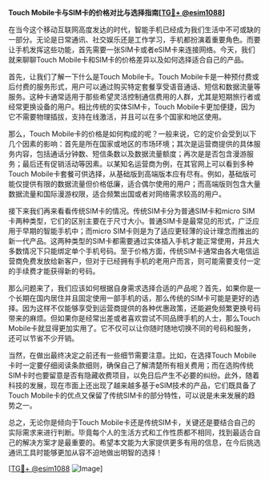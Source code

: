 **Touch Mobile卡与SIM卡的价格对比与选择指南[[TG💪+ @esim1088](https://t.me/s/esim1088)]**

在当今这个移动互联网高度发达的时代，智能手机已经成为我们生活中不可或缺的一部分。无论是日常通讯、社交娱乐还是工作学习，手机都扮演着重要角色。而要让手机发挥这些功能，首先需要一张SIM卡或者eSIM卡来连接网络。今天，我们就来聊聊Touch Mobile卡和SIM卡的价格差异以及如何选择适合自己的产品。

首先，让我们了解一下什么是Touch Mobile卡。Touch Mobile卡是一种预付费或后付费的服务形式，用户可以通过购买特定套餐享受语音通话、短信和数据流量等服务。这种卡通常适用于那些希望灵活控制通信费用的人群，尤其是短期旅行者或经常更换设备的用户。相比传统的实体SIM卡，Touch Mobile卡更加便捷，因为它不需要物理插拔，支持在线激活，并且可以在多个国家和地区使用。

那么，Touch Mobile卡的价格是如何构成的呢？一般来说，它的定价会受到以下几个因素的影响：首先是所在国家或地区的市场环境；其次是运营商提供的具体服务内容，包括通话分钟数、短信条数以及数据流量额度；再次是是否包含漫游服务；最后还有促销活动等因素。以某知名运营商为例，在其官网上可以看到多种Touch Mobile卡套餐可供选择，从基础版到高端版本应有尽有。例如，基础版可能仅提供有限的数据流量但价格低廉，适合偶尔使用的用户；而高端版则包含大量数据流量和国际漫游权限，适合频繁出国或者对网络需求较高的用户。

接下来我们再来看看传统SIM卡的情况。传统SIM卡分为普通SIM卡和micro SIM卡两种类型，它们的区别主要在于尺寸大小。普通SIM卡是最常见的形式，广泛应用于早期的智能手机中；而micro SIM卡则是为了适应更轻薄的设计理念而推出的新一代产品。这两种类型的SIM卡都需要通过实体插入手机才能正常使用，并且大多数情况下只能绑定单个手机号码。至于价格方面，传统SIM卡通常由各大电信运营商免费发放给新客户，但对于已经拥有手机的老用户而言，则可能需要支付一定的手续费才能获得新的号码。

那么问题来了，我们应该如何根据自身需求选择合适的产品呢？首先，如果你是一个长期在国内居住并且固定使用一部手机的话，那么传统的SIM卡可能是更好的选择。因为这样不仅能够享受到运营商提供的各种优惠政策，还能避免频繁更换号码带来的麻烦。但如果你是经常出差或者喜欢尝试不同品牌手机的人士，那么Touch Mobile卡就显得更加实用了。它不仅可以让你随时随地切换不同的号码和服务，还可以节省不少开销。

当然，在做出最终决定之前还有一些细节需要注意。比如，在选择Touch Mobile卡时一定要仔细阅读条款细则，确保自己了解清楚所有相关费用；而在选购传统SIM卡时也要留意是否有隐藏收费项目，以免日后产生不必要的纠纷。此外，随着科技的发展，现在市面上还出现了越来越多基于eSIM技术的产品，它们既具备了Touch Mobile卡的优点又保留了传统SIM卡的部分特性，可以说是未来发展的趋势之一。

总之，无论你是倾向于Touch Mobile卡还是传统SIM卡，关键还是要结合自己的实际需求来进行判断。毕竟每个人的生活方式和工作性质都不相同，找到最适合自己的解决方案才是最重要的。希望本文能为大家提供更多有用的信息，在今后挑选通讯工具时能够更加从容不迫地做出明智的选择！

[[TG💪+ @esim1088](https://t.me/s/esim1088) ![Image](https://i.postimg.cc/4NQfJmqS/Snipaste-2025-05-13-00-14-12.png)]